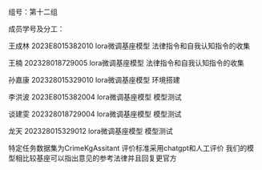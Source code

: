 组号：第十二组

成员学号及分工：

王成林 2023E8015382010  lora微调基座模型 法律指令和自我认知指令的收集

王楠  202328018729005  lora微调基座模型  法律指令和自我认知指令的收集

孙嘉康  202328015329010  lora微调基座模型   环境搭建

李洪波  2023E8015382004  lora微调基座模型  模型测试

谈建雯  202328018729004  lora微调基座模型   模型测试

龙天  202328015329012  lora微调基座模型  模型测试

特定任务数据集为CrimeKgAssitant  评价标准采用chatgpt和人工评价  我们的模型相比较基座可以指出意见的参考法律并且回复更官方







